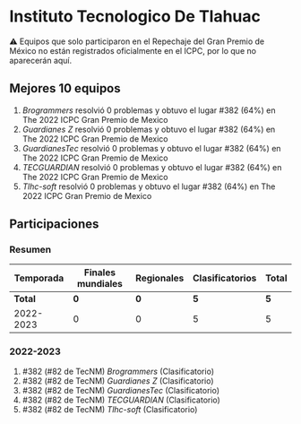 # Instituto Tecnologico De Tlahuac

:warning: Equipos que solo participaron en el Repechaje del Gran Premio de México no están registrados oficialmente en el ICPC, por lo que no aparecerán aquí.

## Mejores 10 equipos

1. _Brogrammers_ resolvió 0 problemas y obtuvo el lugar #382 (64%) en The 2022 ICPC Gran Premio de Mexico
1. _Guardianes Z_ resolvió 0 problemas y obtuvo el lugar #382 (64%) en The 2022 ICPC Gran Premio de Mexico
1. _GuardianesTec_ resolvió 0 problemas y obtuvo el lugar #382 (64%) en The 2022 ICPC Gran Premio de Mexico
1. _TECGUARDIAN_ resolvió 0 problemas y obtuvo el lugar #382 (64%) en The 2022 ICPC Gran Premio de Mexico
1. _Tlhc-soft_ resolvió 0 problemas y obtuvo el lugar #382 (64%) en The 2022 ICPC Gran Premio de Mexico

## Participaciones

### Resumen

| Temporada | Finales mundiales | Regionales | Clasificatorios | Total |
| --- | --- | --- | --- | --- |
| **Total** | **0** | **0** | **5** | **5** |
| 2022-2023 | 0 | 0 | 5 | 5 |

### 2022-2023

1. #382 (#82 de TecNM) _Brogrammers_ (Clasificatorio)
1. #382 (#82 de TecNM) _Guardianes Z_ (Clasificatorio)
1. #382 (#82 de TecNM) _GuardianesTec_ (Clasificatorio)
1. #382 (#82 de TecNM) _TECGUARDIAN_ (Clasificatorio)
1. #382 (#82 de TecNM) _Tlhc-soft_ (Clasificatorio)



